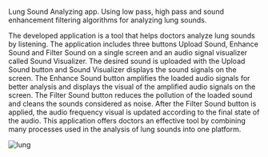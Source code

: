 Lung Sound Analyzing app. Using low pass, high pass and sound enhancement filtering algorithms for analyzing lung sounds. 

The developed application is a tool that helps doctors analyze lung sounds
by listening. The application includes three buttons Upload Sound, Enhance Sound
and Filter Sound on a single screen and an audio signal visualizer called Sound
Visualizer. The desired sound is uploaded with the Upload Sound button and Sound
Visualizer displays the sound signals on the screen. The Enhance Sound button
amplifies the loaded audio signals for better analysis and displays the visual of the
amplified audio signals on the screen. The Filter Sound button reduces the pollution
of the loaded sound and cleans the sounds considered as noise. After the Filter Sound
button is applied, the audio frequency visual is updated according to the final state of
the audio. This application offers doctors an effective tool by combining many
processes used in the analysis of lung sounds into one platform.


![lung](https://github.com/amaranthineredolence/Lung-Sound-Analyzer-PYTHON/assets/66516780/067cc977-01e6-488c-a290-885357852fab)
